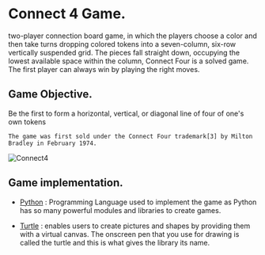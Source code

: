 # Connect 4 Game.

two-player connection board game, in which the players choose a color and then take turns dropping colored tokens into a seven-column, six-row vertically suspended grid. The pieces fall straight down, occupying the lowest available space within the column, Connect Four is a solved game. The first player can always win by playing the right moves.

## Game Objective.

Be the first to form a horizontal, vertical, or diagonal line of four of one's own tokens

`The game was first sold under the Connect Four trademark[3] by Milton Bradley in February 1974.`

![Connect4](https://user-images.githubusercontent.com/62806731/188726651-6526ecea-161b-4e45-bf79-cdba8fbc7dfc.PNG)

## Game implementation.

* [Python](https://www.python.org/) : Programming Language used to implement the game as Python has so many powerful modules and libraries to create games.

* [Turtle](https://docs.python.org/3/library/turtle.html) : enables users to create pictures and shapes by providing them with a virtual canvas. The onscreen pen that you use for drawing is called the turtle and this is what gives the library its name.
